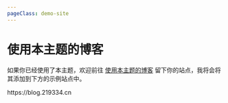 ```yaml
---
pageClass: demo-site
---
```


# 使用本主题的博客

如果你已经使用了本主题，欢迎前往 [使用本主题的博客](https://github.com/Fuukei/Wiki_iro/issues/1) 留下你的站点，我将会将其添加到下方的示例站点中。

<demo-sites />
https://blog.219334.cn
